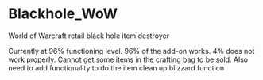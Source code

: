 # Blackhole_WoW
World of Warcraft retail black hole item destroyer


Currently at 96% functioning level. 96% of the add-on works. 4% does not work properly. Cannot get some items in the crafting bag to be sold. Also need to add functionality to do the item clean up blizzard function
